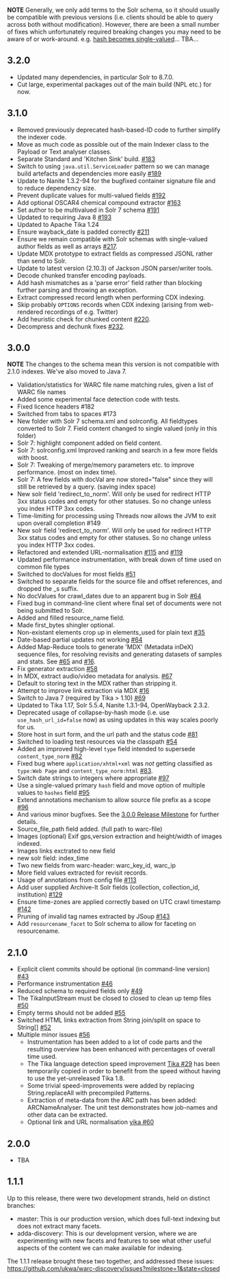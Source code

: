 
**NOTE** Generally, we only add terms to the Solr schema, so it should usually be compatible with previous versions (i.e. clients should be able to query across both without modification). However, there are been a small number of fixes which unfortunately required breaking changes you may need to be aware of or work-around. e.g. [hash becomes single-valued](https://github.com/ukwa/webarchive-discovery/issues/95)... TBA...


3.2.0
-----

* Updated many dependencies, in particular Solr to 8.7.0.
* Cut large, experimental packages out of the main build (NPL etc.) for now.


3.1.0
-----

* Removed previously deprecated hash-based-ID code to further simplify the indexer code.
* Move as much code as possible out of the main Indexer class to the Payload or Text analyser classes.
* Separate Standard and 'Kitchen Sink' build. [#183](https://github.com/ukwa/webarchive-discovery/issues/183)
* Switch to using `java.util.ServiceLoader` pattern so we can manage build artefacts and dependencies more easily [#189](https://github.com/ukwa/webarchive-discovery/pull/189)
* Update to Nanite 1.3.2-94 for the bugfixed container signature file and to reduce dependency size.
* Prevent duplicate values for multi-valued fields [#192](https://github.com/ukwa/webarchive-discovery/issues/192)
* Add optional OSCAR4 chemical compound extractor [#163](https://github.com/ukwa/webarchive-discovery/issues/163)
* Set author to be multivalued in Solr 7 schema [#191](https://github.com/ukwa/webarchive-discovery/pull/191)
* Updated to requiring Java 8 [#193](https://github.com/ukwa/webarchive-discovery/issues/193)
* Updated to Apache Tika 1.24
* Ensure wayback_date is padded correctly [#211](https://github.com/ukwa/webarchive-discovery/pull/211)
* Ensure we remain compatible with Solr schemas with single-valued author fields as well as arrays [#217](https://github.com/ukwa/webarchive-discovery/pull/217).
* Update MDX prototype to extract fields as compressed JSONL rather than send to Solr.
* Update to latest version (2.10.3) of Jackson JSON parser/writer tools.
* Decode chunked transfer encoding payloads.
* Add hash mismatches as a 'parse error' field rather than blocking further parsing and throwing an exception.
* Extract compressed record length when performing CDX indexing.
* Skip probably `OPTIONS` records when CDX indexing (arising from web-rendered recordings of e.g. Twitter)
* Add heuristic check for chunked content [#220](https://github.com/ukwa/webarchive-discovery/pull/220).
* Decompress and dechunk fixes [#232](https://github.com/ukwa/webarchive-discovery/pull/222).

3.0.0
-----

**NOTE** The changes to the schema mean this version is not compatible with 2.1.0 indexes. We've also moved to Java 7.

* Validation/statistics for WARC file name matching rules, given a list of WARC file names 
* Added some experimental face detection code with tests.
* Fixed licence headers #182
* Switched from tabs to spaces #173
* New folder with  Solr 7 schema.xml and solrconfig. All fieldtypes converted to Solr 7. Field content changed to single valued (only in this folder)
* Solr 7: highlight component added on field content.
* Solr 7: solrconfig.xml Improved ranking and search in a few more fields with boost.
* Solr 7: Tweaking of merge/memory parameters etc. to improve performance. (most on index time).
* Solr 7: A few fields with docVal are now stored="false" since they will still be retrieved by a query. (saving index space)
* New solr field 'redirect_to_norm'. Will only be used for redirect HTTP 3xx status codes and empty for other statuses. So no change unless you index HTTP 3xx codes. 
* Time-limiting for processing using Threads now allows the JVM to exit upon overall completion #149
* New solr field 'redirect_to_norm'. Will only be used for redirect HTTP 3xx status codes and empty for other statuses. So no change unless you index HTTP 3xx codes.
* Refactored and extended URL-normalisation [#115](https://github.com/ukwa/webarchive-discovery/issues/115) and [#119](https://github.com/ukwa/webarchive-discovery/issues/119)
* Updated performance instrumentation, with break down of time used on common file types
* Switched to docValues for most fields [#51](https://github.com/ukwa/webarchive-discovery/issues/51)
* Switched to separate fields for the source file and offset references, and dropped the _s suffix.
* No docValues for crawl_dates due to an apparent bug in Solr [#64](https://github.com/ukwa/webarchive-discovery/issues/64)
* Fixed bug in command-line client where final set of documents were not being submitted to Solr.
* Added and filled resource_name field.
* Made first_bytes shingler optional.
* Non-existant elements crop up in elements_used for plain text [#35](https://github.com/ukwa/webarchive-discovery/issues/35)
* Date-based partial updates not working [#64](https://github.com/ukwa/webarchive-discovery/issues/64)
* Added Map-Reduce tools to generate 'MDX' (Metadata inDeX) sequence files, for resolving revisits and generating datasets of samples and stats. See [#65](https://github.com/ukwa/webarchive-discovery/issues/65) and [#16](https://github.com/ukwa/webarchive-discovery/issues/16).
* Fix generator extraction [#58](https://github.com/ukwa/webarchive-discovery/issues/58)
* In MDX, extract audio/video metadata for analysis. [#67](https://github.com/ukwa/webarchive-discovery/issues/67)
* Default to storing text in the MDX rather than stripping it.
* Attempt to improve link extraction via MDX  [#16](https://github.com/ukwa/webarchive-discovery/issues/16)
* Switch to Java 7 (required by Tika > 1.10) [#69](https://github.com/ukwa/webarchive-discovery/issues/69)
* Updated to Tika 1.17, Solr 5.5.4, Nanite 1.3.1-94, OpenWayback 2.3.2.
* Deprecated usage of collapse-by-hash mode (i.e. use `use_hash_url_id=false` now) as using updates in this way scales poorly for us.
* Store host in surt form, and the url path and the status code [#81](https://github.com/ukwa/webarchive-discovery/issues/81)
* Switched to loading test resources via the classpath [#54](https://github.com/ukwa/webarchive-discovery/issues/54)
* Added an improved high-level `type` field intended to supersede `content_type_norm` [#82](https://github.com/ukwa/webarchive-discovery/issues/82)
* Fixed bug where `application/xhtml+xml` was _not_ getting classified as `type:Web Page` and `content_type_norm:html` [#83](https://github.com/ukwa/webarchive-discovery/issues/83).
* Switch date strings to integers where appropriate [#97](https://github.com/ukwa/webarchive-discovery/issues/97)
* Use a single-valued primary `hash` field and move option of multiple values to `hashes` field [#95](https://github.com/ukwa/webarchive-discovery/issues/95)
* Extend annotations mechanism to allow source file prefix as a scope [#96](https://github.com/ukwa/webarchive-discovery/pull/96)
* And various minor bugfixes. See the [3.0.0 Release Milestone](https://github.com/ukwa/webarchive-discovery/milestone/6) for further details.
* Source_file_path field added. (full path to warc-file)
* Images (optional) Exif gps,version extraction and height/width  of images indexed.
* Images links exctrated to new field
* new solr field: index_time
* Two new fields from warc-header: warc_key_id, warc_ip
* More field values extracted for revisit records.
* Usage of annotations from config file [#113](https://github.com/ukwa/webarchive-discovery/issues/113)
* Add user supplied Archive-It Solr fields (collection, collection_id, institution) [#129](https://github.com/ukwa/webarchive-discovery/pull/129)
* Ensure time-zones are applied correctly based on UTC crawl timestamp [#142](https://github.com/ukwa/webarchive-discovery/issues/142)
* Pruning of invalid tag names extracted by JSoup [#143](https://github.com/ukwa/webarchive-discovery/issues/143)
* Add `resourcename_facet` to Solr schema to allow for faceting on resourcename.

2.1.0
-----

* Explicit client commits should be optional (in command-line version) [#43](https://github.com/ukwa/webarchive-discovery/pull/43)
* Performance instrumentation [#46](https://github.com/ukwa/webarchive-discovery/pull/46)
* Reduced schema to required fields only [#49](https://github.com/ukwa/webarchive-discovery/pull/49)
* The TikaInputStream must be closed to closed to clean up temp files [#50](https://github.com/ukwa/webarchive-discovery/pull/50)
* Empty terms should not be added [#55](https://github.com/ukwa/webarchive-discovery/pull/55)
* Switched HTML links extraction from String join/split on space to String[] [#52](https://github.com/ukwa/webarchive-discovery/pull/52)
* Multiple minor issues [#56](https://github.com/ukwa/webarchive-discovery/pull/56)
  * Instrumentation has been added to a lot of code parts and the resulting overview has been enhanced with percentages of overall time used.
  * The Tika language detection speed improvement [Tika #29](https://github.com/apache/tika/pull/29) has been temporarily copied in order to benefit from the speed without having to use the yet-unreleased Tika 1.8.
  * Some trivial speed-improvements were added by replacing String.replaceAll with precompiled Patterns.
  * Extraction of meta-data from the ARC path has been added: ARCNameAnalyser. The unit test demonstrates how job-names and other data can be extracted.
  * Optional link and URL normalisation [yika #60](https://github.com/ukwa/webarchive-discovery/pull/60)

2.0.0
-----

* TBA

1.1.1
-----
Up to this release, there were two development strands, held on distinct branches:

* master: This is our production version, which does full-text indexing but does not extract many facets.
* adda-discovery: This is our development version, where we are experimenting with new facets and features to see what other useful aspects of the content we can make available for indexing.

The 1.1.1 release brought these two together, and addressed these issues: https://github.com/ukwa/warc-discovery/issues?milestone=1&state=closed


